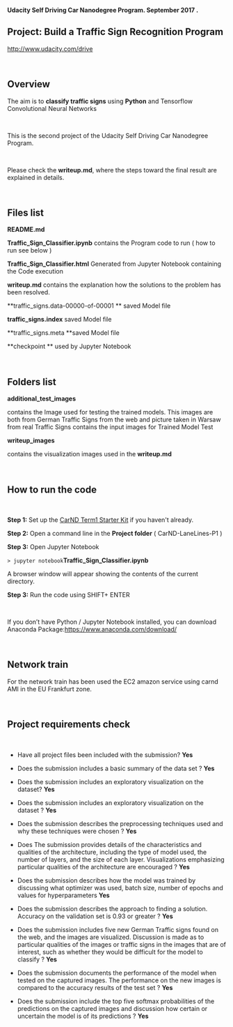**Udacity Self Driving Car Nanodegree Program. September 2017 .**

Project: Build a Traffic Sign Recognition Program
-------------------------------------------------

<http://www.udacity.com/drive>

 

Overview
--------

The aim is to **classify traffic signs** using **Python** and Tensorflow
Convolutional Neural Networks

 

This is the second project of the Udacity Self Driving Car Nanodegree Program.

 

Please check the **writeup.md**, where the steps toward the final result are
explained in details.

 

Files list
----------

**README.md**

**Traffic_Sign_Classifier.ipynb** contains the Program code to run ( how to run
see below )

**Traffic_Sign_Classifier.html** Generated from Jupyter Notebook containing the
Code execution

**writeup.md** contains the explanation how the solutions to the problem has
been resolved.

**traffic_signs.data-00000-of-00001 ** saved Model file

**traffic_signs.index** saved Model file

**traffic_signs.meta  **saved Model file

**checkpoint ** used by Jupyter Notebook

 

Folders list
------------

**additional_test_images**

contains the Image used for testing the trained models. This images are both
from German Traffic Signs from the web and picture taken in Warsaw from real
Traffic Signs contains the input images for Trained Model Test

**writeup_images**

contains the visualization images used in the **writeup.md**

 

**How to run the code**
-----------------------

 

**Step 1:** Set up the [CarND Term1 Starter
Kit](https://classroom.udacity.com/nanodegrees/nd013/parts/fbf77062-5703-404e-b60c-95b78b2f3f9e/modules/83ec35ee-1e02-48a5-bdb7-d244bd47c2dc/lessons/8c82408b-a217-4d09-b81d-1bda4c6380ef/concepts/4f1870e0-3849-43e4-b670-12e6f2d4b7a7)
if you haven't already.

**Step 2:** Open a command line in the **Project folder** ( CarND-LaneLines-P1 )

**Step 3:** Open Jupyter Notebook

`> jupyter notebook`**Traffic_Sign_Classifier.ipynb**

A browser window will appear showing the contents of the current directory.

**Step 3:** Run the code using SHIFT+ ENTER

 

If you don’t have Python / Jupyter Notebook installed, you can download Anaconda
Package:<https://www.anaconda.com/download/>

 

**Network train**
-----------------

For the network train has been used the EC2 amazon service using carnd AMI in
the EU Frankfurt zone.

 

**Project requirements check​**
------------------------------

 

-   Have all project files been included with the submission? **Yes**

-   Does the submission includes a basic summary of the data set ? **Yes**

-   Does the submission includes an exploratory visualization on the dataset?
    **Yes**

-   Does the submission includes an exploratory visualization on the dataset ?
    **Yes**

-   Does the submission describes the preprocessing techniques used and why
    these techniques were chosen ? **Yes**

-   Does The submission provides details of the characteristics and qualities of
    the architecture, including the type of model used, the number of layers,
    and the size of each layer. Visualizations emphasizing particular qualities
    of the architecture are encouraged ? **Yes**

-   Does the submission describes how the model was trained by discussing what
    optimizer was used, batch size, number of epochs and values for
    hyperparameters **Yes**

-   Does the submission describes the approach to finding a solution. Accuracy
    on the validation set is 0.93 or greater ? **Yes**

-   Does the submission includes five new German Traffic signs found on the web,
    and the images are visualized. Discussion is made as to particular qualities
    of the images or traffic signs in the images that are of interest, such as
    whether they would be difficult for the model to classify ? **Yes**

-   Does the submission documents the performance of the model when tested on
    the captured images. The performance on the new images is compared to the
    accuracy results of the test set ? **Yes**

-   Does the submission include the top five softmax probabilities of the
    predictions on the captured images and discussion how certain or uncertain
    the model is of its predictions ? **Yes**

 

 

 
